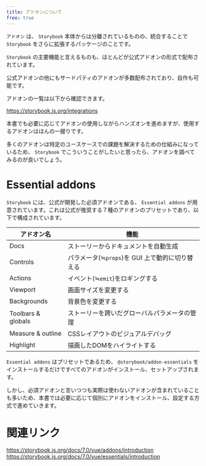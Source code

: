 ```yaml
---
title: アドオンについて
free: true
---
```


`アドオン` は、 `Storybook` 本体からは分離されているものの、統合することで `Storybook` をさらに拡張するパッケージのことです。

`Storybook` の主要機能と言えるものも、ほとんどが公式アドオンの形式で配布されています。

公式アドオンの他にもサードパティのアドオンが多数配布されており、自作も可能です。

アドオンの一覧は以下から確認できます。

https://storybook.js.org/integrations

本書でも必要に応じてアドオンの使用しながらハンズオンを進めますが、使用するアドオンはほんの一握りです。

多くのアドオンは特定のユースケースでの課題を解決するための仕組みになっているため、 `Storybook` でこういうことがしたいと思ったら、アドオンを調べてみるのが良いでしょう。

# Essential addons

`Storybook` には、公式が開発した必須アドオンである、 `Essential addons` が用意されています。これは公式が推奨する７種のアドオンのプリセットであり、以下で構成されています。

|アドオン名|機能|
|----|----
|Docs|ストーリーからドキュメントを自動生成
|Controls|パラメータ(≒`props`)を GUI 上で動的に切り替える
|Actions|イベント(≒`emit`)をロギングする
|Viewport|画面サイズを変更する
|Backgrounds|背景色を変更する
|Toolbars & globals|ストーリーを跨いだグローバルパラメータの管理
|Measure & outline|CSSレイアウトのビジュアルデバッグ
|Highlight|描画したDOMをハイライトする

`Essential addons` はプリセットであるため、 `@storybook/addon-essentials` をインストールするだけですべてのアドオンがインストール、セットアップされます。

しかし、必須アドオンと言いつつも実際は使わないアドオンが含まれていることも多いため、本書では必要に応じて個別にアドオンをインストール、設定する方式で進めていきます。

# 関連リンク

https://storybook.js.org/docs/7.0/vue/addons/introduction
https://storybook.js.org/docs/7.0/vue/essentials/introduction